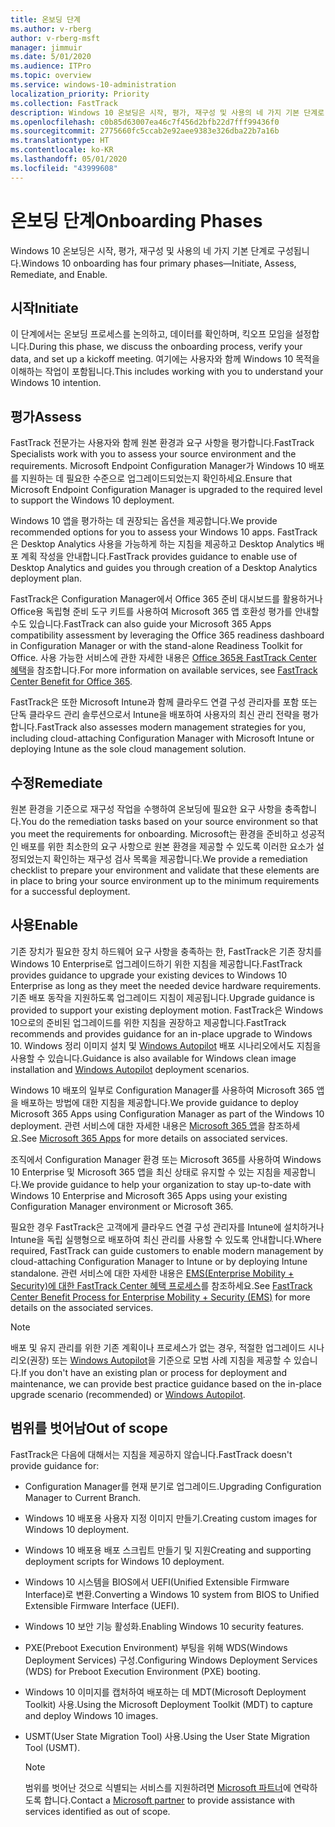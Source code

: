 ```yaml
---
title: 온보딩 단계
ms.author: v-rberg
author: v-rberg-msft
manager: jimmuir
ms.date: 5/01/2020
ms.audience: ITPro
ms.topic: overview
ms.service: windows-10-administration
localization_priority: Priority
ms.collection: FastTrack
description: Windows 10 온보딩은 시작, 평가, 재구성 및 사용의 네 가지 기본 단계로 구성됩니다.
ms.openlocfilehash: c0b85d63007ea46c7f456d2bfb22d7fff99436f0
ms.sourcegitcommit: 2775660fc5ccab2e92aee9383e326dba22b7a16b
ms.translationtype: HT
ms.contentlocale: ko-KR
ms.lasthandoff: 05/01/2020
ms.locfileid: "43999608"
---
```

# <a name="onboarding-phases"></a><span data-ttu-id="6af61-103">온보딩 단계</span><span class="sxs-lookup"><span data-stu-id="6af61-103">Onboarding Phases</span></span>

<span data-ttu-id="6af61-104">Windows 10 온보딩은 시작, 평가, 재구성 및 사용의 네 가지 기본 단계로 구성됩니다.</span><span class="sxs-lookup"><span data-stu-id="6af61-104">Windows 10 onboarding has four primary phases—Initiate, Assess, Remediate, and Enable.</span></span>

## <a name="initiate"></a><span data-ttu-id="6af61-105">시작</span><span class="sxs-lookup"><span data-stu-id="6af61-105">Initiate</span></span>

<span data-ttu-id="6af61-106">이 단계에서는 온보딩 프로세스를 논의하고, 데이터를 확인하며, 킥오프 모임을 설정합니다.</span><span class="sxs-lookup"><span data-stu-id="6af61-106">During this phase, we discuss the onboarding process, verify your data, and set up a kickoff meeting.</span></span> <span data-ttu-id="6af61-107">여기에는 사용자와 함께 Windows 10 목적을 이해하는 작업이 포함됩니다.</span><span class="sxs-lookup"><span data-stu-id="6af61-107">This includes working with you to understand your Windows 10 intention.</span></span>

## <a name="assess"></a><span data-ttu-id="6af61-108">평가</span><span class="sxs-lookup"><span data-stu-id="6af61-108">Assess</span></span>

<span data-ttu-id="6af61-109">FastTrack 전문가는 사용자와 함께 원본 환경과 요구 사항을 평가합니다.</span><span class="sxs-lookup"><span data-stu-id="6af61-109">FastTrack Specialists work with you to assess your source environment and the requirements.</span></span> <span data-ttu-id="6af61-110">Microsoft Endpoint Configuration Manager가 Windows 10 배포를 지원하는 데 필요한 수준으로 업그레이드되었는지 확인하세요.</span><span class="sxs-lookup"><span data-stu-id="6af61-110">Ensure that Microsoft Endpoint Configuration Manager is upgraded to the required level to support the Windows 10 deployment.</span></span> 

<span data-ttu-id="6af61-111">Windows 10 앱을 평가하는 데 권장되는 옵션을 제공합니다.</span><span class="sxs-lookup"><span data-stu-id="6af61-111">We provide recommended options for you to assess your Windows 10 apps.</span></span> <span data-ttu-id="6af61-112">FastTrack은 Desktop Analytics 사용을 가능하게 하는 지침을 제공하고 Desktop Analytics 배포 계획 작성을 안내합니다.</span><span class="sxs-lookup"><span data-stu-id="6af61-112">FastTrack provides guidance to enable use of Desktop Analytics and guides you through creation of a Desktop Analytics deployment plan.</span></span>

<span data-ttu-id="6af61-113">FastTrack은 Configuration Manager에서 Office 365 준비 대시보드를 활용하거나 Office용 독립형 준비 도구 키트를 사용하여 Microsoft 365 앱 호환성 평가를 안내할 수도 있습니다.</span><span class="sxs-lookup"><span data-stu-id="6af61-113">FastTrack can also guide your Microsoft 365 Apps compatibility assessment by leveraging the Office 365 readiness dashboard in Configuration Manager or with the stand-alone Readiness Toolkit for Office.</span></span> <span data-ttu-id="6af61-114">사용 가능한 서비스에 관한 자세한 내용은 [Office 365용 FastTrack Center 혜택](O365-fasttrack-benefit-for-office-365.md)을 참조합니다.</span><span class="sxs-lookup"><span data-stu-id="6af61-114">For more information on available services, see [FastTrack Center Benefit for Office 365](O365-fasttrack-benefit-for-office-365.md).</span></span> 

<span data-ttu-id="6af61-115">FastTrack은 또한 Microsoft Intune과 함께 클라우드 연결 구성 관리자를 포함 또는 단독 클라우드 관리 솔루션으로서 Intune을 배포하여 사용자의 최신 관리 전략을 평가합니다.</span><span class="sxs-lookup"><span data-stu-id="6af61-115">FastTrack also assesses modern management strategies for you, including cloud-attaching Configuration Manager with Microsoft Intune or deploying Intune as the sole cloud management solution.</span></span>

## <a name="remediate"></a><span data-ttu-id="6af61-116">수정</span><span class="sxs-lookup"><span data-stu-id="6af61-116">Remediate</span></span>

<span data-ttu-id="6af61-117">원본 환경을 기준으로 재구성 작업을 수행하여 온보딩에 필요한 요구 사항을 충족합니다.</span><span class="sxs-lookup"><span data-stu-id="6af61-117">You do the remediation tasks based on your source environment so that you meet the requirements for onboarding.</span></span> <span data-ttu-id="6af61-118">Microsoft는 환경을 준비하고 성공적인 배포를 위한 최소한의 요구 사항으로 원본 환경을 제공할 수 있도록 이러한 요소가 설정되었는지 확인하는 재구성 검사 목록을 제공합니다.</span><span class="sxs-lookup"><span data-stu-id="6af61-118">We provide a remediation checklist to prepare your environment and validate that these elements are in place to bring your source environment up to the minimum requirements for a successful deployment.</span></span> 

## <a name="enable"></a><span data-ttu-id="6af61-119">사용</span><span class="sxs-lookup"><span data-stu-id="6af61-119">Enable</span></span>

<span data-ttu-id="6af61-120">기존 장치가 필요한 장치 하드웨어 요구 사항을 충족하는 한, FastTrack은 기존 장치를 Windows 10 Enterprise로 업그레이드하기 위한 지침을 제공합니다.</span><span class="sxs-lookup"><span data-stu-id="6af61-120">FastTrack provides guidance to upgrade your existing devices to Windows 10 Enterprise as long as they meet the needed device hardware requirements.</span></span> <span data-ttu-id="6af61-121">기존 배포 동작을 지원하도록 업그레이드 지침이 제공됩니다.</span><span class="sxs-lookup"><span data-stu-id="6af61-121">Upgrade guidance is provided to support your existing deployment motion.</span></span> <span data-ttu-id="6af61-122">FastTrack은 Windows 10으로의 준비된 업그레이드를 위한 지침을 권장하고 제공합니다.</span><span class="sxs-lookup"><span data-stu-id="6af61-122">FastTrack recommends and provides guidance for an in-place upgrade to Windows 10.</span></span> <span data-ttu-id="6af61-123">Windows 정리 이미지 설치 및 [Windows Autopilot](EMS-onboarding-phases.md#windows-autopilot) 배포 시나리오에서도 지침을 사용할 수 있습니다.</span><span class="sxs-lookup"><span data-stu-id="6af61-123">Guidance is also available for Windows clean image installation and [Windows Autopilot](EMS-onboarding-phases.md#windows-autopilot) deployment scenarios.</span></span> 

<span data-ttu-id="6af61-124">Windows 10 배포의 일부로 Configuration Manager를 사용하여 Microsoft 365 앱을 배포하는 방법에 대한 지침을 제공합니다.</span><span class="sxs-lookup"><span data-stu-id="6af61-124">We provide guidance to deploy Microsoft 365 Apps using Configuration Manager as part of the Windows 10 deployment.</span></span> <span data-ttu-id="6af61-125">관련 서비스에 대한 자세한 내용은 [Microsoft 365 앱](O365-onboarding-and-migration.md#microsoft-365-apps)을 참조하세요.</span><span class="sxs-lookup"><span data-stu-id="6af61-125">See [Microsoft 365 Apps](O365-onboarding-and-migration.md#microsoft-365-apps) for more details on associated services.</span></span>

<span data-ttu-id="6af61-126">조직에서 Configuration Manager 환경 또는 Microsoft 365를 사용하여 Windows 10 Enterprise 및 Microsoft 365 앱을 최신 상태로 유지할 수 있는 지침을 제공합니다.</span><span class="sxs-lookup"><span data-stu-id="6af61-126">We provide guidance to help your organization to stay up-to-date with Windows 10 Enterprise and Microsoft 365 Apps using your existing Configuration Manager environment or Microsoft 365.</span></span>

<span data-ttu-id="6af61-127">필요한 경우 FastTrack은 고객에게 클라우드 연결 구성 관리자를 Intune에 설치하거나 Intune을 독립 실행형으로 배포하여 최신 관리를 사용할 수 있도록 안내합니다.</span><span class="sxs-lookup"><span data-stu-id="6af61-127">Where required, FastTrack can guide customers to enable modern management by cloud-attaching Configuration Manager to Intune or by deploying Intune standalone.</span></span> <span data-ttu-id="6af61-128">관련 서비스에 대한 자세한 내용은 [EMS(Enterprise Mobility + Security)에 대한 FastTrack Center 혜택 프로세스](EMS-fasttrack-process.md)를 참조하세요.</span><span class="sxs-lookup"><span data-stu-id="6af61-128">See [FastTrack Center Benefit Process for Enterprise Mobility + Security (EMS)](EMS-fasttrack-process.md) for more details on the associated services.</span></span>

> [!NOTE]
> <span data-ttu-id="6af61-129">배포 및 유지 관리를 위한 기존 계획이나 프로세스가 없는 경우, 적절한 업그레이드 시나리오(권장) 또는 [Windows Autopilot](EMS-onboarding-phases.md#windows-autopilot)을 기준으로 모범 사례 지침을 제공할 수 있습니다.</span><span class="sxs-lookup"><span data-stu-id="6af61-129">If you don't have an existing plan or process for deployment and maintenance, we can provide best practice guidance based on the in-place upgrade scenario (recommended) or [Windows Autopilot](EMS-onboarding-phases.md#windows-autopilot).</span></span>

## <a name="out-of-scope"></a><span data-ttu-id="6af61-130">범위를 벗어남</span><span class="sxs-lookup"><span data-stu-id="6af61-130">Out of scope</span></span>

<span data-ttu-id="6af61-131">FastTrack은 다음에 대해서는 지침을 제공하지 않습니다.</span><span class="sxs-lookup"><span data-stu-id="6af61-131">FastTrack doesn't provide guidance for:</span></span>

- <span data-ttu-id="6af61-132">Configuration Manager를 현재 분기로 업그레이드.</span><span class="sxs-lookup"><span data-stu-id="6af61-132">Upgrading Configuration Manager to Current Branch.</span></span>
- <span data-ttu-id="6af61-133">Windows 10 배포용 사용자 지정 이미지 만들기.</span><span class="sxs-lookup"><span data-stu-id="6af61-133">Creating custom images for Windows 10 deployment.</span></span>
- <span data-ttu-id="6af61-134">Windows 10 배포용 배포 스크립트 만들기 및 지원</span><span class="sxs-lookup"><span data-stu-id="6af61-134">Creating and supporting deployment scripts for Windows 10 deployment.</span></span>
- <span data-ttu-id="6af61-135">Windows 10 시스템을 BIOS에서 UEFI(Unified Extensible Firmware Interface)로 변환.</span><span class="sxs-lookup"><span data-stu-id="6af61-135">Converting a Windows 10 system from BIOS to Unified Extensible Firmware Interface (UEFI).</span></span>
- <span data-ttu-id="6af61-136">Windows 10 보안 기능 활성화.</span><span class="sxs-lookup"><span data-stu-id="6af61-136">Enabling Windows 10 security features.</span></span> 
- <span data-ttu-id="6af61-137">PXE(Preboot Execution Environment) 부팅을 위해 WDS(Windows Deployment Services) 구성.</span><span class="sxs-lookup"><span data-stu-id="6af61-137">Configuring Windows Deployment Services (WDS) for Preboot Execution Environment (PXE) booting.</span></span>
- <span data-ttu-id="6af61-138">Windows 10 이미지를 캡처하여 배포하는 데 MDT(Microsoft Deployment Toolkit) 사용.</span><span class="sxs-lookup"><span data-stu-id="6af61-138">Using the Microsoft Deployment Toolkit (MDT) to capture and deploy Windows 10 images.</span></span>
- <span data-ttu-id="6af61-139">USMT(User State Migration Tool) 사용.</span><span class="sxs-lookup"><span data-stu-id="6af61-139">Using the User State Migration Tool (USMT).</span></span>

  > [!NOTE]
  > <span data-ttu-id="6af61-140">범위를 벗어난 것으로 식별되는 서비스를 지원하려면 [Microsoft 파트너](https://go.microsoft.com/fwlink/?linkid=2080150)에 연락하도록 합니다.</span><span class="sxs-lookup"><span data-stu-id="6af61-140">Contact a [Microsoft partner](https://go.microsoft.com/fwlink/?linkid=2080150) to provide assistance with services identified as out of scope.</span></span>

 